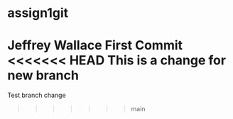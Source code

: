 # assign1git
Jeffrey Wallace
First Commit
<<<<<<< HEAD
This is a change for new branch
=======
Test branch change
>>>>>>> main
